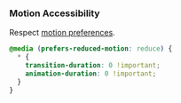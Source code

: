 ### Motion Accessibility

Respect [motion preferences](https://developer.mozilla.org/en-US/docs/Web/CSS/@media/prefers-reduced-motion).

```css
@media (prefers-reduced-motion: reduce) {
  * {
    transition-duration: 0 !important;
    animation-duration: 0 !important;
  }
}

